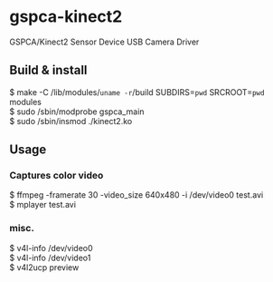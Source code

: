 # gspca-kinect2
GSPCA/Kinect2 Sensor Device USB Camera Driver

## Build & install

 $ make -C /lib/modules/`uname -r`/build  SUBDIRS=`pwd` SRCROOT=`pwd` modules  
 $ sudo /sbin/modprobe gspca_main  
 $ sudo /sbin/insmod ./kinect2.ko  

## Usage

### Captures color video

 $ ffmpeg  -framerate 30 -video_size 640x480 -i /dev/video0  test.avi  
 $ mplayer test.avi  

### misc.

 $ v4l-info /dev/video0  
 $ v4l-info /dev/video1  
 $ v4l2ucp preview  

